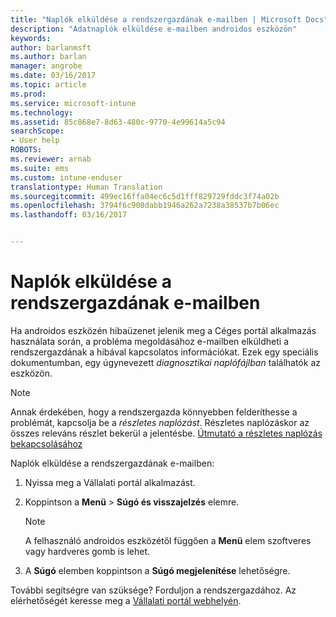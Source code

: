 ```yaml
---
title: "Naplók elküldése a rendszergazdának e-mailben | Microsoft Docs"
description: "Adatnaplók elküldése e-mailben androidos eszközön"
keywords: 
author: barlanmsft
ms.author: barlan
manager: angrobe
ms.date: 03/16/2017
ms.topic: article
ms.prod: 
ms.service: microsoft-intune
ms.technology: 
ms.assetid: 85c868e7-8d63-480c-9770-4e99614a5c94
searchScope:
- User help
ROBOTS: 
ms.reviewer: arnab
ms.suite: ems
ms.custom: intune-enduser
translationtype: Human Translation
ms.sourcegitcommit: 499ec16ffa04ec6c5d1fff829729fddc3f74a02b
ms.openlocfilehash: 3794f6c908dabb1946a262a7238a38537b7b06ec
ms.lasthandoff: 03/16/2017


---
```



# <a name="send-logs-to-your-it-admin-using-email"></a>Naplók elküldése a rendszergazdának e-mailben

Ha androidos eszközén hibaüzenet jelenik meg a Céges portál alkalmazás használata során, a probléma megoldásához e-mailben elküldheti a rendszergazdának a hibával kapcsolatos információkat. Ezek egy speciális dokumentumban, egy úgynevezett _diagnosztikai naplófájlban_ találhatók az eszközön.

> [!Note]
> Annak érdekében, hogy a rendszergazda könnyebben felderíthesse a problémát, kapcsolja be a _részletes naplózást_. Részletes naplózáskor az összes releváns részlet bekerül a jelentésbe. [Útmutató a részletes naplózás bekapcsolásához](use-verbose-logging-to-help-your-it-administrator-fix-device-issues-android.md)

Naplók elküldése a rendszergazdának e-mailben:

1.  Nyissa meg a Vállalati portál alkalmazást.

2.  Koppintson a **Menü** >  **Súgó és visszajelzés** elemre.

    > [!NOTE]
    > A felhasználó androidos eszközétől függően a **Menü** elem szoftveres vagy hardveres gomb is lehet.

3.  A **Súgó** elemben koppintson a **Súgó megjelenítése** lehetőségre.

További segítségre van szüksége? Forduljon a rendszergazdához. Az elérhetőségét keresse meg a [Vállalati portál webhelyén](http://portal.manage.microsoft.com).

